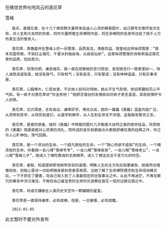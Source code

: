 在微信世界叱咤风云的莲花草

雪峰


       每天，废寝忘食，在十几个微信群大量转发启迪人心灵的精美图片，自己撰写文章抒发对生命、对人生和大自然的热爱，同时大量转载生命禅院内容，将生命禅院的信息传达给了成千上万热爱生活的善良人。

       莲花草，真像盛开在雪峰上的一朵雪莲，品质高洁，清香四溢，我曾经这样咏颂雪莲：“我本天国奇葩，不染红尘烟花，千里冰封独自俏，从容绽仙娇”。这首咏颂雪莲的诗用来描述莲花草的品质，恰如其分。

       莲花草，坦荡光明，谦逊诚实，我一直在观察她的言行踪迹，发现她言行一致表里如一，待人诚恳进退有度，她没有戾气，只有和气；没有妄言，只有警语；没有神神道道，只有实事求是。

       莲花草，心胸博大，仁慈友爱，不论他人如何对待她，她从不生气怨恨，依旧笑靥如花心平气和，有一疯子对莲花草说“你去死吧！”她顾念曾经的友情依旧对疯子宽言温语，其慈悲情怀令人钦佩。

       莲花草，见识深邃，志存高远，谦卑好学，博览众说，她的一篇篇《美篇》涵盖内容广泛，从灵修到哲学，从现实到虚幻，从道学到佛学，从人生到生命无不涉猎，且每每有警世之言。

       莲花草，是爱的使者，她的《美篇》中转载的图片几乎都是大自然之美的绝世佳品，欣赏她的《美篇》简直就是对心灵美的洗礼，而传送的音乐和歌曲也大都是舒缓优美的经典之作，听之令人心旷神怡，荡气回肠。

       莲花草，是一个灵动的生命，一个超凡脱俗的生命，一个“随心所欲不逾矩”的生命，一个精灵般的生命，你看她一会儿喊“雪峰爷爷”，一会儿喊“雪峰爸爸”，一会儿喊“雪峰老公”，一会儿喊“雪峰儿子”，她进入了佛陀教诲的无相境界，进入了佛法无法千变万化的时空。

       莲花草，睿智，知道提纲挈领纲举目张的道理，明晰人生的主次先后轻重缓急，她虽然也嘻嘻哈哈，但她心里对一切如明镜高悬知悉善恶真假，当她了解了生命禅院理念和生命绿洲模式后，一下子抓住了要害，将自己投入到了人类最恢宏的壮丽事业之中。从此不再迷茫，不再在繁冗的事务中浮沉淹没，不再将自己最宝贵的生命时光浪费在昙花一现的过眼云烟之中。

       莲花草，将成为镶嵌在人类历史天空中一颗耀眼的星星。

       莲花草若一直保持谦卑，必将成佛，但是，一旦傲慢，必将成魔。

       2021-01-05

此文暂时不要对外发布



